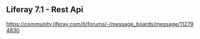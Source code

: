 ## Liferay 7.1 - Rest Api 

<https://community.liferay.com/it/forums/-/message_boards/message/112794830>